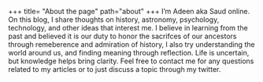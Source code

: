 +++
title= "About the page"
path="about"
+++
I’m Adeen aka Saud online. On this blog, I share thoughts on history, astronomy, psychology, technology, and other ideas that interest me. I believe in learning from the past and believed it is our duty to honor the sacrifces of our ancestors through remeberence and admiration of history, I also try  understanding the world around us, and finding meaning through reflection. Life is uncertain, but knowledge helps bring clarity. Feel free to contact me for any questions related to my articles or to just discuss a topic through my twitter.
